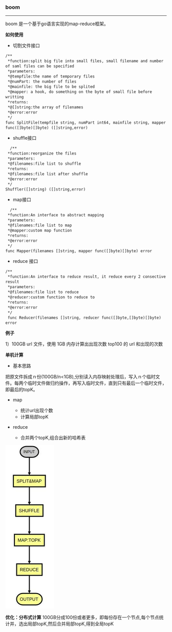 ### boom
--- 
boom 是一个基于go语言实现的map-reduce框架。

**如何使用**
- 切割文件接口
```
/**
 *function:split big file into small files, small filename and number of saml files can be specified
 *parameters:
 *@tempfile:the name of temporary files
 *@numPart: the number of files
 *@mainfile: the big file to be splited
 *@mapper: a hook, do something on the byte of small file before writting
 *returns:
 *@[]string:the array of filenames
 *@error:error
 */
func SplitFile(tempfile string, numPart int64, mainfile string, mapper func([]byte)[]byte) ([]string,error)
```

- shuffle接口
```
  /**
 *function:reorganize the files 
 *parameters:
 *@filenames:file list to shuffle
 *returns:
 *@filenames:file list after shuffle
 *@error:error
 */
Shuffler([]string) ([]string,error)
```

- map接口
```
  /**
 *function:An interface to abstract mapping 
 *parameters:
 *@filenames:file list to map
 *@mapper:custom map function 
 *returns:
 *@error:error
 */
func Mapper(filenames []string, mapper func([]byte)[]byte) error
```

- reduce 接口
```
/**
 *function:An interface to reduce result, it reduce every 2 consective result 
 *parameters:
 *@filenames:file list to reduce
 *@reducer:custom function to reduce to
 *returns:
 *@error:error
 */
 func Reducer(filenames []string, reducer func([]byte,[]byte)[]byte) error
```

**例子**

1）100GB url 文件，使用 1GB 内存计算出出现次数 top100 的 url 和出现的次数

**单机计算**

- 基本思路

把原文件拆成ｎ份(100GB/n<1GB),分别读入内存映射处理后，写入ｎ个临时文件。每两个临时文件做归约操作，再写入临时文件，直到只有最后一个临时文件，即最后的topK。

- map
    - 统计url出现个数
    - 计算局部topK

- reduce
    - 合并两个topK,组合出新的哈希表
  

![flow char](/img/flow.jpg)

**优化：分布式计算**
100GB分成100份或者更多，即每份存在一个节点,每个节点统计并，选出局部topK,然后合并局部topK,得到全局topK
